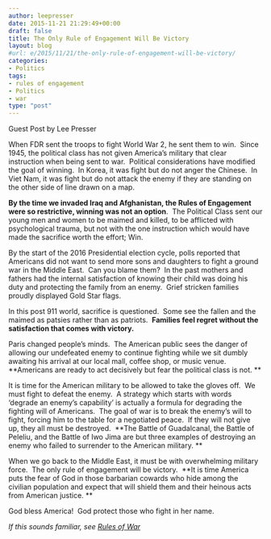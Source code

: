 ```yaml
---
author: leepresser
date: 2015-11-21 21:29:49+00:00
draft: false
title: The Only Rule of Engagement Will Be Victory
layout: blog
#url: e/2015/11/21/the-only-rule-of-engagement-will-be-victory/
categories:
- Politics
tags:
- rules of engagement
- Politics
- war
type: "post"
---
```


Guest Post by Lee Presser





When FDR sent the troops to fight World War 2, he sent them to win.  Since 1945, the political class has not given America’s military that clear instruction when being sent to war.  Political considerations have modified the goal of winning.  In Korea, it was fight but do not anger the Chinese.  In Viet Nam, it was fight but do not attack the enemy if they are standing on the other side of line drawn on a map.





**By the time we invaded Iraq and Afghanistan, the Rules of Engagement were so restrictive, winning was not an option**.  The Political Class sent our young men and women to be maimed and killed, to be afflicted with psychological trauma, but not with the one instruction which would have made the sacrifice worth the effort; Win. 





By the start of the 2016 Presidential election cycle, polls reported that Americans did not want to send more sons and daughters to fight a ground war in the Middle East.  Can you blame them?  In the past mothers and fathers had the internal satisfaction of knowing their child was doing his duty and protecting the family from an enemy.  Grief stricken families proudly displayed Gold Star flags. 





In this post 911 world, sacrifice is questioned.  Some see the fallen and the maimed as patsies rather than as patriots.  **Families feel regret without the satisfaction that comes with victory.** 





Paris changed people’s minds.  The American public sees the danger of allowing our undefeated enemy to continue fighting while we sit dumbly awaiting his arrival at our local mall, coffee shop, or music venue.  **Americans are ready to act decisively but fear the political class is not. **





It is time for the American military to be allowed to take the gloves off.  We must fight to defeat the enemy.  A strategy which starts with words ‘degrade an enemy’s capability’ is actually a formula for degrading the fighting will of Americans.  The goal of war is to break the enemy’s will to fight, forcing him to the table for a negotiated peace.  If they will not give up, they all must be destroyed.  **The Battle of Guadalcanal, the Battle of Peleliu, and the Battle of Iwo Jima are but three examples of destroying an enemy who failed to surrender to the American military. **





When we go back to the Middle East, it must be with overwhelming military force.  The only rule of engagement will be victory.  **It is time America puts the fear of God in those barbarian cowards who hide among the civilian population and expect that will shield them and their heinous acts from American justice. **





God bless America!  God protect those who fight in her name. 





_If this sounds familiar, see [Rules of War](https://hennessysview.com/2004/09/22/rules-of-war/)_
